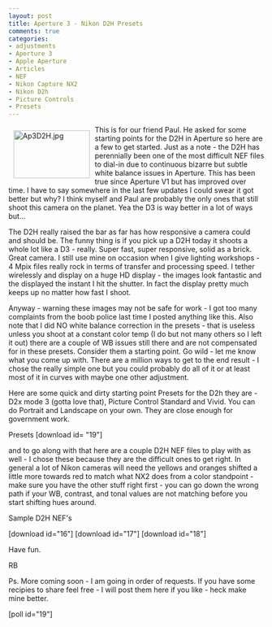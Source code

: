 ```yaml
---
layout: post
title: Aperture 3 - Nikon D2H Presets
comments: true
categories:
- adjustments
- Aperture 3
- Apple Aperture
- Articles
- NEF
- Nikon Capture NX2
- Nikon D2h
- Picture Controls
- Presets
---
```

<a rel="lightbox" href="/wp-content/uploads/2010/02/Ap3D2H.jpg"><img title="Ap3D2H.jpg" src="/wp-content/uploads/2010/02/.thumbs/.Ap3D2H.jpg" border="0" alt="Ap3D2H.jpg" hspace="10" vspace="10" width="150" height="94" align="left" /></a>This is for our friend Paul. He asked for some starting points for the D2H in Aperture so here are a few to get started. Just as a note - the D2H has perennially been one of the most difficult NEF files to dial-in due to continuous bizarre but subtle white balance issues in Aperture. This has been true since Aperture V1 but has improved over time. I have to say somewhere in the last few updates I could swear it got better but why? I think myself and Paul are probably the only ones that still shoot this camera on the planet. Yea the D3 is way better in a lot of ways but...

The D2H really raised the bar as far has how responsive a camera could and should be. The funny thing is if you pick up a D2H today it shoots a whole lot like a D3 - really. Super fast, super responsive, solid as a brick. Great camera. I still use mine on occasion when I give lighting workshops - 4 Mpix files really rock in terms of transfer and processing speed. I tether wirelessly and display on a huge HD display - the images look fantastic and the displayed the instant I hit the shutter. In fact the display pretty much keeps up no matter how fast I shoot.

Anyway - warning these images may not be safe for work - I got too many complaints from the boob police last time I posted anything like this. Also note that I did NO white balance correction in the presets - that is useless unless you shoot at a constant color temp (I do but not many others so I left it out) there are a couple of WB issues still there and are not compensated for in these presets. Consider them a starting point. Go wild - let me know what you come up with. There are a million ways to get to the end result - I chose the really simple one but you could probably do all of it or at least most of it in curves with maybe one other adjustment.

Here are some quick and dirty starting point Presets for the D2h they are - D2x mode 3 (gotta love that), Picture Control Standard and Vivid. You can do Portrait and Landscape on your own. They are close enough for government work.

Presets [download id= "19"]

and to go along with that here are a couple D2H NEF files to play with as well - I chose these because they are the difficult ones to get right. In general a lot of Nikon cameras will need the yellows and oranges shifted a little more towards red to match what NX2 does from a color standpoint - make sure you have the other stuff right first - you can go down the wrong path if your WB, contrast, and tonal values are not matching before you start shifting hues around.

Sample D2H NEF's

[download id="16"] [download id="17"] [download id="18"]

Have fun.

RB

Ps. More coming soon - I am going in order of requests. If you have some recipies to share feel free - I will post them here if you like - heck make mine better.

[poll id="19"] 